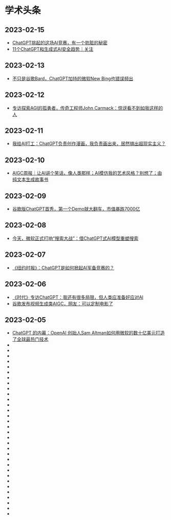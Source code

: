 # 学术头条
## 2023-02-15
* [ChatGPT挑起的这场AI竞赛，有一个肮脏的秘密](https://mp.weixin.qq.com/s/uHT2ZpvNHlKWMP1uE9lmww)
* [11个ChatGPT和生成式AI安全趋势｜关注](https://mp.weixin.qq.com/s/OYwEQul4dppFrgNBa1X_Lw)
## 2023-02-13
* [不只是谷歌Bard，ChatGPT加持的微软New Bing也错误频出](https://mp.weixin.qq.com/s/ILSDPosN5ccRTB0VdEr5sw)
## 2023-02-12
* [专访探索AGI的孤勇者，传奇工程师John Carmack：惊讶看不到如我这样的人](https://mp.weixin.qq.com/s/72o83ZhwHx1VjpTOANHezQ)
## 2023-02-11
* [我给AI打工：ChatGPT负责创作漫画，我负责画出来，居然搞出超现实主义？](https://mp.weixin.qq.com/s/iG8ta1es_eeAjS9RQN3E-g)
## 2023-02-10
* [AIGC周报｜让AI讲个笑话，像人类那样；AI模仿我的艺术风格？别想了；由纯文本生成故事书](https://mp.weixin.qq.com/s/kEd16v_rCyAzjIgSZrx7zQ)
## 2023-02-09
* [谷歌版ChatGPT首秀，第一个Demo就大翻车，市值暴跌7000亿](https://mp.weixin.qq.com/s/cUUF5sqtD-8CPpiaKp16vA)
## 2023-02-08
* [今天，微软正式打响“搜索大战”：借ChatGPT式AI模型重塑搜索](https://mp.weixin.qq.com/s/KreCUtj_wMNm4-UhawENeQ)
## 2023-02-07
* [《纽约时报》：ChatGPT是如何掀起AI军备竞赛的？](https://mp.weixin.qq.com/s/kZb3ts5g_jH6rEEDI2oz9A)
## 2023-02-06
* [《时代》专访ChatGPT：我还有很多局限，但人类应准备好应对AI](https://mp.weixin.qq.com/s/dt6BZbMzdTqCLfOQIOUe-w)
* [谷歌发布视频生成类AIGC，网友：可以定制电影了](https://mp.weixin.qq.com/s/wV9tyI5Qb86ss0EoY4FG6A)
## 2023-02-05
* [ChatGPT 的内幕：OpenAI 创始人Sam Altman如何用微软的数十亿美元打造了全球最热门技术](https://mp.weixin.qq.com/s/dEgL8reUBRTE-kA-kJQsVw)
* []()
* []()
* []()
* []()
* []()
* []()
* []()
* []()
* []()
* []()
* []()
* []()
* []()
* []()
* []()
* []()
* []()
* []()
* []()
* []()
* []()
* []()
* []()
* []()
* []()
* []()
* []()
* []()
* []()
* []()
* []()
* []()
